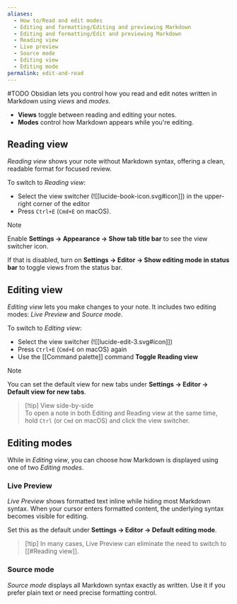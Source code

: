 ```yaml
---
aliases:
  - How to/Read and edit modes
  - Editing and formatting/Editing and previewing Markdown
  - Editing and formatting/Edit and previewing Markdown
  - Reading view
  - Live preview
  - Source mode
  - Editing view
  - Editing mode
permalink: edit-and-read
---
```

#TODO
Obsidian lets you control how you read and edit notes written in Markdown using _views_ and _modes_.

- **Views** toggle between reading and editing your notes.
- **Modes** control how Markdown appears while you're editing.

## Reading view

*Reading view* shows your note without Markdown syntax, offering a clean, readable format for focused review.

To switch to *Reading view*:
- Select the view switcher (![[lucide-book-icon.svg#icon]]) in the upper-right corner of the editor
- Press `Ctrl+E` (`Cmd+E` on macOS).

> [!note]
> Enable **Settings → Appearance → Show tab title bar** to see the view switcher icon.  
> 
> If that is disabled, turn on **Settings → Editor → Show editing mode in status bar** to toggle views from the status bar.

## Editing view

*Editing view* lets you make changes to your note. It includes two editing modes: *Live Preview* and *Source mode*.

To switch to *Editing view*:
- Select the view switcher (![[lucide-edit-3.svg#icon]])
- Press `Ctrl+E` (`Cmd+E` on macOS) again
- Use the [[Command palette]] command **Toggle Reading view**

> [!note]
> You can set the default view for new tabs under **Settings → Editor → Default view for new tabs**.

> [!tip] View side-by-side  
> To open a note in both Editing and Reading view at the same time, hold `Ctrl` (or `Cmd` on macOS) and click the view switcher.

## Editing modes

While in *Editing view*, you can choose how Markdown is displayed using one of two *Editing modes*.

### Live Preview

*Live Preview* shows formatted text inline while hiding most Markdown syntax. When your cursor enters formatted content, the underlying syntax becomes visible for editing.

Set this as the default under **Settings → Editor → Default editing mode**.

> [!tip] In many cases, Live Preview can eliminate the need to switch to [[#Reading view]].

### Source mode

*Source mode* displays all Markdown syntax exactly as written. Use it if you prefer plain text or need precise formatting control.
